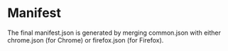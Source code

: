 # Manifest

The final manifest.json is generated by merging common.json with either chrome.json (for Chrome) or firefox.json (for Firefox).
